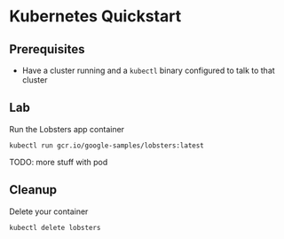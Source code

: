 # Kubernetes Quickstart

## Prerequisites

* Have a cluster running and a `kubectl` binary configured to talk to
  that cluster

## Lab

Run the Lobsters app container

<!-- START Bash -->
```
kubectl run gcr.io/google-samples/lobsters:latest
```
<!-- END Bash -->

TODO: more stuff with pod

## Cleanup

Delete your container

<!-- START Bash -->
```
kubectl delete lobsters
```
<!-- END Bash -->
